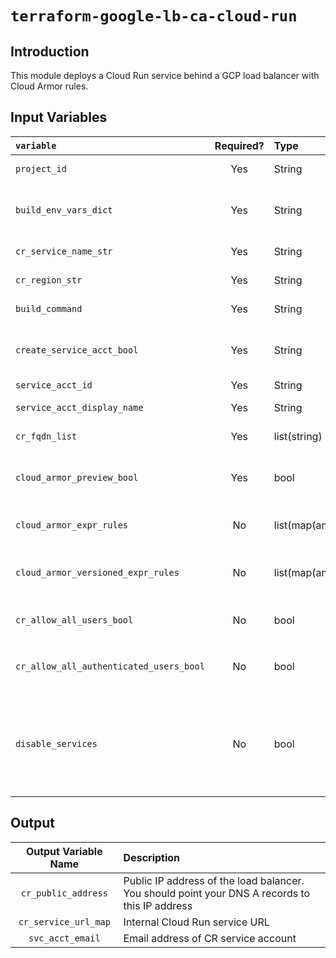 # `terraform-google-lb-ca-cloud-run`

## Introduction
This module deploys a Cloud Run service behind a GCP load balancer with Cloud Armor rules.

## Input Variables

| `variable`                      |Required?| Type            | Default                | Description                          |
|:--------------------------------|:-------:|:----------------|:----------------------:|:-------------------------------------|
| `project_id`                    | Yes     | String          | (None)                 | GCP project ID to set up in          |
| `build_env_vars_dict`           | Yes     | String          | (None)                 | Environment variables to set during the initial build of the CR container |
| `cr_service_name_str`           | Yes     | String          | (None)                 | Cloud Run service name               |
| `cr_region_str`                 | Yes     | String          | (None)                 | GCP region to run the CR service in  |
| `build_command`                 | Yes     | String          | (None)                 | Path to the cloud build script       |
| `create_service_acct_bool`      | Yes     | String          | (None)                 | Boolean on whether or not to create a service account for the CR service |
| `service_acct_id`               | Yes     | String          | (None)                 | Service account id                   |
| `service_acct_display_name`     | Yes     | String          | (None)                 | Display name for the new service account |
| `cr_fqdn_list`                  | Yes     | list(string)    | (None)                 | FQDNs to put on to the SSL certificate |
| `cloud_armor_preview_bool`      | Yes     | bool            | (None)                 | Boolean on whether Cloud Armor rules should run in preview mode |
| `cloud_armor_expr_rules`        | No      | list(map(any))  | OWASP Rules            | List of dictionaries that describe the Cloud Armor rules |
| `cloud_armor_versioned_expr_rules` | No   | list(map(any))  | Allow Allow (last rule) | List of dictionaries that describe Cloud Armor versioned_expr rules |
| `cr_allow_all_users_bool`       | No      | bool            | true                   | Determines if GCP `allUsers` has access to CR service |
| `cr_allow_all_authenticated_users_bool` | No      | bool    | false                  | Determines if GCP `allAuthenticatedUsers` has access to CR service |
| `disable_services`              | No      | bool            | `false`                | Whether or not to disable services during `destroy`. Remember when disabling GCP services, all resources in that service get deleted |


## Output
| Output Variable Name         | Description |
|:----------------------------:|:------------------------------------------------------------------------------------------------|
| `cr_public_address`          | Public IP address of the load balancer. You should point your DNS A records to this IP address  |
| `cr_service_url_map`         | Internal Cloud Run service URL                                                                  |
| `svc_acct_email`             | Email address of CR service account |
